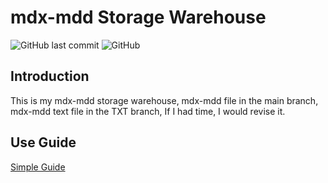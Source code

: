 # mdx-mdd Storage Warehouse

![GitHub last commit](https://img.shields.io/github/last-commit/leimaau/dictionary.svg) ![GitHub](https://img.shields.io/github/license/leimaau/dictionary.svg)

## Introduction

This is my mdx-mdd storage warehouse, mdx-mdd file in the main branch, mdx-mdd text file in the TXT branch, If I had time, I would revise it.

## Use Guide

[Simple Guide](https://github.com/leimaau/dictionary/wiki)
